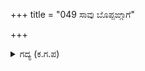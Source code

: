 +++
title = "049 ಸಾವು ಬೊಪ್ಪಙ್ಗಾಗೆ"

+++

<details><summary>ಗದ್ಯ (ಕ.ಗ.ಪ) </summary>

49. ತಂದೆಯವರು ಮೃತರಾದಾಗ, ಮಾದ್ರೀದೇವಿಯವರು ನನ್ನನ್ನು ಕರೆದು - 'ಮಕ್ಕಳಾದ ನಕುಲ ಸಹದೇವರ ಸಂಕಟ ನಿನ್ನದೆಂದು ತಿಳಿ. ಅವರನ್ನು ಪ್ರೀತಿಯಿಂದ ಕಾಪಾಡು. ಯಾವುದೇ ಪಕ್ಷಪಾತ ಮಾಡದೆ ನೋಡಿಕೊಳ್ಳು' ಎಂದು ಹೇಳಿದಳು. ಹಾಗಿರುವಾಗ ಅವರನ್ನು ನಾನು ಹೇಗೆ ಮರೆಯಲಿ ?
</details>
